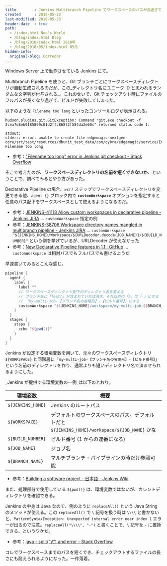 ```yaml
---
title        : Jenkins Multibranch Pipeline でワークスペースのパスが長過ぎてエラーになるのを回避する
created      : 2018-05-23
last-modified: 2018-05-23
header-date  : true
path:
  - /index.html Neo's World
  - /blog/index.html Blog
  - /blog/2018/index.html 2018年
  - /blog/2018/05/index.html 05月
hidden-info:
  original-blog: Corredor
---
```


Windows Server 上で動作させている Jenkins にて。

Multibranch Pipeline を使うと、Git ブランチごとにワークスペースディレクトリが自動生成されるのだが、この_ディレクトリ名にユニーク ID と思われるランダムな文字列が付与される_。これのせいで、Git チェックアウト時にファイルのフルパスが長くなり過ぎて、ビルドが失敗してしまった。

以下のような `Filename too long` といったコンソールログが表示される。

```
hudson.plugins.git.GitException: Command "git.exe checkout -f 2cea7d8eb9185899c01d2ffc86872f584da2e60c" returned status code 1:

stdout:
stderr: error: unable to create file edgemagic-nextgen-core/src/test/resources/dbunit_test_data/com/cybra/edgemagic/service/EmObjectServiceTest/data/testInstances_create_dataRequiresData.xml: Filename too long
```

- 参考：["Filename too long" error in Jenkins git checkout - Stack Overflow](https://stackoverflow.com/questions/45222538/filename-too-long-error-in-jenkins-git-checkout)

そこで考えたのが、__ワークスペースディレクトリの名前を短くできないか__、ということで、調べてみるとやり方があった。

Declarative Pipeline の場合、_`ws()`_ ステップでワークスペースディレクトリを変更できる他、`agent {}` ブロック内で __`customWorkspace`__ オプションを指定すると任意のパス配下をワークスペースとして使えるようになるのだ。

- 参考：[JENKINS-41118 Allow custom workspaces in declarative pipeline - Jenkins JIRA](https://issues.jenkins-ci.org/browse/JENKINS-41118?focusedCommentId=292792&page=com.atlassian.jira.plugin.system.issuetabpanels%3Acomment-tabpanel#comment-292792) … `customWorkspace` 指定の例
- 参考：[JENKINS-38706 Workspace directory names mangled in multibranch pipeline - Jenkins JIRA](https://issues.jenkins-ci.org/browse/JENKINS-38706?focusedCommentId=335077&page=com.atlassian.jira.plugin.system.issuetabpanels%3Acomment-tabpanel#comment-335077) … `customWorkspace "${JENKINS_HOME}/Workspace/${URLDecoder.decode(JOB_NAME)}/${BUILD_NUMBER}"` という例を挙げているが、URLDecoder が使えなかった
- 参考：[New Declarative Pipeline features in 1.1 · GitHub](https://gist.github.com/abayer/ea2b26ad5555cb7a424d2b83ab721b6e) … `customWorkspace` は相対パスでもフルパスでも書けるようだ

早速書いてみるとこんな感じ。

```groovy
pipeline {
  agent {
    label {
      label ""
      // ワークスペースディレクトリ配下のディレクトリ名を変える
      // ブランチ名に「feat/」が含まれていれば消す。それ以外の「/」は「-」にする
      // 「my-multi-job-【ブランチ名の省略形】-【ビルド番号】」にする
      customWorkspace "${JENKINS_HOME}/workspace/my-multi-job-${BRANCH_NAME.replaceAll("feat/", "").replaceAll("/", "-")}-${BUILD_NUMBER}"
    }
  }
  stages {
    steps {
      echo "${pwd()}"
    }
  }
}
```

Jenkins が設定する環境変数を用いて、元々のワークスペースディレクトリ `${WORKSPACE}` と同階層に「`my-multi-job-【ブランチ名の省略形】-【ビルド番号】`」という名前のディレクトリを作り、通常よりも短いディレクトリ名で済ませられるようにした。

_Jenkins が提供する環境変数の一例_は以下のとおり。

| 環境変数          | 概要                                                                                          |
|-------------------|-----------------------------------------------------------------------------------------------|
| `${JENKINS_HOME}` | Jenkins のルートパス                                                                          |
| `${WORKSPACE}`    | デフォルトのワークスペースのパス。デフォルトだと `${JENKINS_HOME}/workspace/${JOB_NAME}` かな |
| `${BUILD_NUMBER}` | ビルド番号 (1 からの連番になる)                                                               |
| `${JOB_NAME}`     | ジョブ名                                                                                      |
| `${BRANCH_NAME}`  | マルチブランチ・パイプラインの時だけ参照可能                                                  |

- 参考：[Building a software project - 日本語 - Jenkins Wiki](https://wiki.jenkins.io/pages/viewpage.action?pageId=31719431)

また、処理部分で使用している `${pwd()}` は、環境変数ではないが、カレントディレクトリを確認できる。

Jenkins の中身は Java なので、例のように `replaceAll()` という Java String のメソッドが使える。この `replaceAll()` で `\` 記号を扱う時は `\\\\` と書かないと、`PatternSyntaxException: Unexpected internal error near index 1` エラーが出るので注意。`replaceAll("\\\\", "-")` と書くことで、`\` 記号を `-` に置換できる、というワケだ。

- 参考：[java - split("\\\\") and error - Stack Overflow](https://stackoverflow.com/questions/13175129/split-and-error)

コレでワークスペースまでのパスを短くでき、チェックアウトするファイルの長さにも耐えられるようになった。一件落着。
